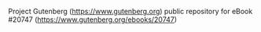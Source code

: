 Project Gutenberg (https://www.gutenberg.org) public repository for eBook #20747 (https://www.gutenberg.org/ebooks/20747)
